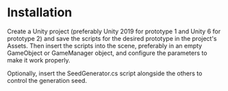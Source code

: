 # Installation

Create a Unity project (preferably Unity 2019 for prototype 1 and Unity 6 for prototype 2) and save the scripts for the desired prototype in the project's Assets. Then insert the scripts into the scene, preferably in an empty GameObject or GameManager object, and configure the parameters to make it work properly.

Optionally, insert the SeedGenerator.cs script alongside the others to control the generation seed.
